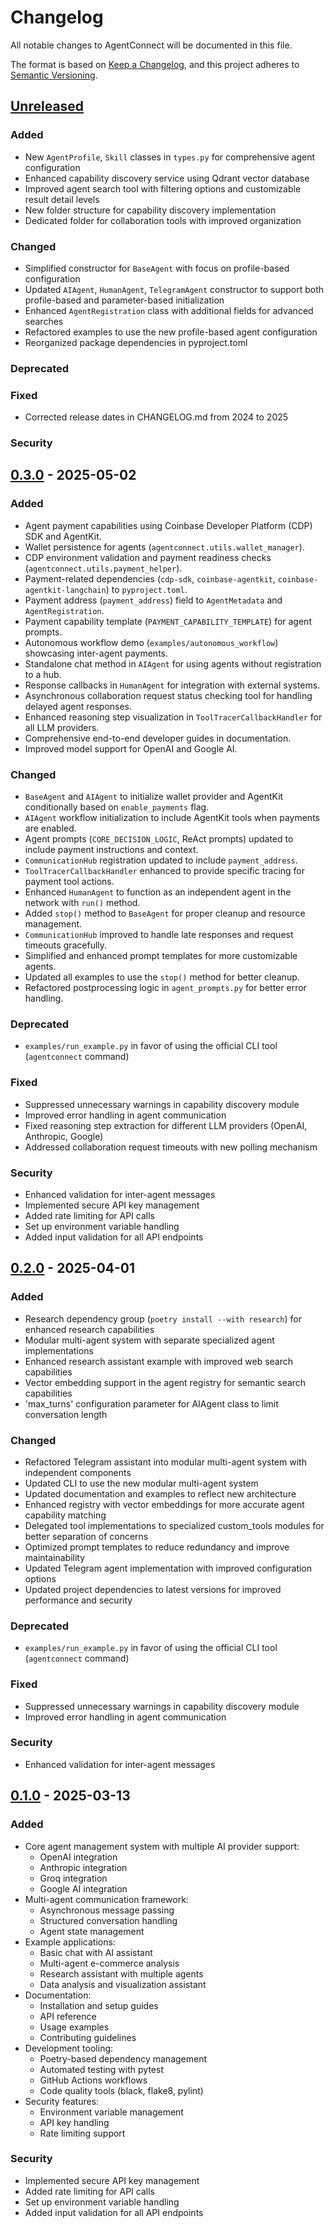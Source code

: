 # Changelog

All notable changes to AgentConnect will be documented in this file.

The format is based on [Keep a Changelog](https://keepachangelog.com/en/1.0.0/),
and this project adheres to [Semantic Versioning](https://semver.org/spec/v2.0.0.html).

## [Unreleased]

### Added
- New `AgentProfile`, `Skill` classes in `types.py` for comprehensive agent configuration
- Enhanced capability discovery service using Qdrant vector database
- Improved agent search tool with filtering options and customizable result detail levels
- New folder structure for capability discovery implementation
- Dedicated folder for collaboration tools with improved organization

### Changed
- Simplified constructor for `BaseAgent` with focus on profile-based configuration
- Updated `AIAgent`, `HumanAgent`, `TelegramAgent` constructor to support both profile-based and parameter-based initialization
- Enhanced `AgentRegistration` class with additional fields for advanced searches
- Refactored examples to use the new profile-based agent configuration
- Reorganized package dependencies in pyproject.toml

### Deprecated

### Fixed
- Corrected release dates in CHANGELOG.md from 2024 to 2025

### Security

## [0.3.0] - 2025-05-02

### Added
- Agent payment capabilities using Coinbase Developer Platform (CDP) SDK and AgentKit.
- Wallet persistence for agents (`agentconnect.utils.wallet_manager`).
- CDP environment validation and payment readiness checks (`agentconnect.utils.payment_helper`).
- Payment-related dependencies (`cdp-sdk`, `coinbase-agentkit`, `coinbase-agentkit-langchain`) to `pyproject.toml`.
- Payment address (`payment_address`) field to `AgentMetadata` and `AgentRegistration`.
- Payment capability template (`PAYMENT_CAPABILITY_TEMPLATE`) for agent prompts.
- Autonomous workflow demo (`examples/autonomous_workflow`) showcasing inter-agent payments.
- Standalone chat method in `AIAgent` for using agents without registration to a hub.
- Response callbacks in `HumanAgent` for integration with external systems.
- Asynchronous collaboration request status checking tool for handling delayed agent responses.
- Enhanced reasoning step visualization in `ToolTracerCallbackHandler` for all LLM providers.
- Comprehensive end-to-end developer guides in documentation.
- Improved model support for OpenAI and Google AI.

### Changed
- `BaseAgent` and `AIAgent` to initialize wallet provider and AgentKit conditionally based on `enable_payments` flag.
- `AIAgent` workflow initialization to include AgentKit tools when payments are enabled.
- Agent prompts (`CORE_DECISION_LOGIC`, ReAct prompts) updated to include payment instructions and context.
- `CommunicationHub` registration updated to include `payment_address`.
- `ToolTracerCallbackHandler` enhanced to provide specific tracing for payment tool actions.
- Enhanced `HumanAgent` to function as an independent agent in the network with `run()` method.
- Added `stop()` method to `BaseAgent` for proper cleanup and resource management.
- `CommunicationHub` improved to handle late responses and request timeouts gracefully.
- Simplified and enhanced prompt templates for more customizable agents.
- Updated all examples to use the `stop()` method for better cleanup.
- Refactored postprocessing logic in `agent_prompts.py` for better error handling.

### Deprecated
- `examples/run_example.py` in favor of using the official CLI tool (`agentconnect` command)

### Fixed
- Suppressed unnecessary warnings in capability discovery module
- Improved error handling in agent communication
- Fixed reasoning step extraction for different LLM providers (OpenAI, Anthropic, Google)
- Addressed collaboration request timeouts with new polling mechanism

### Security
- Enhanced validation for inter-agent messages
- Implemented secure API key management
- Added rate limiting for API calls
- Set up environment variable handling
- Added input validation for all API endpoints

## [0.2.0] - 2025-04-01

### Added
- Research dependency group (`poetry install --with research`) for enhanced research capabilities
- Modular multi-agent system with separate specialized agent implementations
- Enhanced research assistant example with improved web search capabilities
- Vector embedding support in the agent registry for semantic search capabilities
- 'max_turns' configuration parameter for AIAgent class to limit conversation length

### Changed
- Refactored Telegram assistant into modular multi-agent system with independent components
- Updated CLI to use the new modular multi-agent system
- Updated documentation and examples to reflect new architecture
- Enhanced registry with vector embeddings for more accurate agent capability matching
- Delegated tool implementations to specialized custom_tools modules for better separation of concerns
- Optimized prompt templates to reduce redundancy and improve maintainability
- Updated Telegram agent implementation with improved configuration options
- Updated project dependencies to latest versions for improved performance and security

### Deprecated
- `examples/run_example.py` in favor of using the official CLI tool (`agentconnect` command)

### Fixed
- Suppressed unnecessary warnings in capability discovery module
- Improved error handling in agent communication

### Security
- Enhanced validation for inter-agent messages

## [0.1.0] - 2025-03-13

### Added
- Core agent management system with multiple AI provider support:
  - OpenAI integration
  - Anthropic integration
  - Groq integration
  - Google AI integration
- Multi-agent communication framework:
  - Asynchronous message passing
  - Structured conversation handling
  - Agent state management
- Example applications:
  - Basic chat with AI assistant
  - Multi-agent e-commerce analysis
  - Research assistant with multiple agents
  - Data analysis and visualization assistant
- Documentation:
  - Installation and setup guides
  - API reference
  - Usage examples
  - Contributing guidelines
- Development tooling:
  - Poetry-based dependency management
  - Automated testing with pytest
  - GitHub Actions workflows
  - Code quality tools (black, flake8, pylint)
- Security features:
  - Environment variable management
  - API key handling
  - Rate limiting support

### Security
- Implemented secure API key management
- Added rate limiting for API calls
- Set up environment variable handling
- Added input validation for all API endpoints

[Unreleased]: https://github.com/AKKI0511/AgentConnect/compare/v0.3.0...HEAD
[0.3.0]: https://github.com/AKKI0511/AgentConnect/compare/v0.2.0...v0.3.0
[0.2.0]: https://github.com/AKKI0511/AgentConnect/compare/v0.1.0...v0.2.0
[0.1.0]: https://github.com/AKKI0511/AgentConnect/releases/tag/v0.1.0
